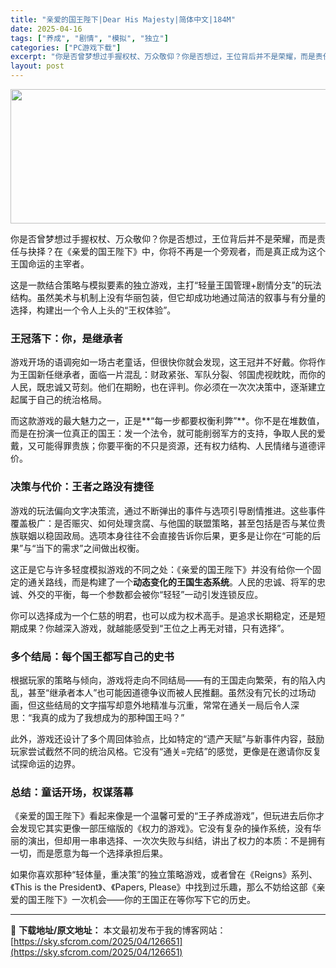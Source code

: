 ```yaml
---
title: "亲爱的国王陛下|Dear His Majesty|简体中文|184M"
date: 2025-04-16
tags: ["养成", "剧情", "模拟", "独立"]
categories: ["PC游戏下载"]
excerpt: "你是否曾梦想过手握权杖、万众敬仰？你是否想过，王位背后并不是荣耀，而是责任与抉择？在《亲爱的国王陛下》中，你将不再是一个旁观者，而是真正成为这个王国命运的主宰者。 这是一款结合策略与模拟要素的独立游戏，主打“轻量王国管理+剧情分支”的玩法结构。虽然美术与机制上没有华丽包装，但它却成功地通过简洁的叙事&hellip;"
layout: post
---
```


<img class="aligncenter size-full wp-image-126653" src="https://sky.sfcrom.com/wp-content/uploads/2025/04/2025041614401628.webp" alt="" width="660" height="215" />
<p class="" data-start="162" data-end="243">你是否曾梦想过手握权杖、万众敬仰？你是否想过，王位背后并不是荣耀，而是责任与抉择？在《亲爱的国王陛下》中，你将不再是一个旁观者，而是真正成为这个王国命运的主宰者。</p>
<p class="" data-start="245" data-end="338">这是一款结合策略与模拟要素的独立游戏，主打“轻量王国管理+剧情分支”的玩法结构。虽然美术与机制上没有华丽包装，但它却成功地通过简洁的叙事与有分量的选择，构建出一个令人上头的“王权体验”。</p>

<h3 class="" data-start="340" data-end="358">王冠落下：你，是继承者</h3>
<p class="" data-start="360" data-end="479">游戏开场的语调宛如一场古老童话，但很快你就会发现，这王冠并不好戴。你将作为王国新任继承者，面临一片混乱：财政紧张、军队分裂、邻国虎视眈眈，而你的人民，既忠诚又苛刻。他们在期盼，也在评判。你必须在一次次决策中，逐渐建立起属于自己的统治格局。</p>
<p class="" data-start="481" data-end="594">而这款游戏的最大魅力之一，正是**“每一步都要权衡利弊”**。你不是在堆数值，而是在扮演一位真正的国王：发一个法令，就可能削弱军方的支持，争取人民的爱戴，又可能得罪贵族；你要平衡的不只是资源，还有权力结构、人民情绪与道德评价。</p>

<h3 class="" data-start="596" data-end="617">决策与代价：王者之路没有捷径</h3>
<p class="" data-start="619" data-end="744">游戏的玩法偏向文字决策流，通过不断弹出的事件与选项引导剧情推进。这些事件覆盖极广：是否赈灾、如何处理贪腐、与他国的联盟策略，甚至包括是否与某位贵族联姻以稳固政局。选项本身往往不会直接告诉你后果，更多是让你在“可能的后果”与“当下的需求”之间做出权衡。</p>
<p class="" data-start="746" data-end="852">这正是它与许多轻度模拟游戏的不同之处：《亲爱的国王陛下》并没有给你一个固定的通关路线，而是构建了一个<strong data-start="796" data-end="811">动态变化的王国生态系统</strong>。人民的忠诚、将军的忠诚、外交的平衡，每一个参数都会被你“轻轻”一动引发连锁反应。</p>
<p class="" data-start="854" data-end="923">你可以选择成为一个仁慈的明君，也可以成为权术高手。是追求长期稳定，还是短期成果？你越深入游戏，就越能感受到“王位之上再无对错，只有选择”。</p>

<h3 class="" data-start="925" data-end="948">多个结局：每个国王都写自己的史书</h3>
<p class="" data-start="950" data-end="1076">根据玩家的策略与倾向，游戏将走向不同结局——有的王国走向繁荣，有的陷入内乱，甚至“继承者本人”也可能因道德争议而被人民推翻。虽然没有冗长的过场动画，但这些结局的文字描写却意外地精准与沉重，常常在通关一局后令人深思：“我真的成为了我想成为的那种国王吗？”</p>
<p class="" data-start="1078" data-end="1160">此外，游戏还设计了多个周回体验点，比如特定的“遗产天赋”与新事件内容，鼓励玩家尝试截然不同的统治风格。它没有“通关=完结”的感觉，更像是在邀请你反复试探命运的边界。</p>

<h3 class="" data-start="1162" data-end="1181">总结：童话开场，权谋落幕</h3>
<p class="" data-start="1183" data-end="1310">《亲爱的国王陛下》看起来像是一个温馨可爱的“王子养成游戏”，但玩进去后你才会发现它其实更像一部压缩版的《权力的游戏》。它没有复杂的操作系统，没有华丽的演出，但却用一串串选择、一次次失败与纠结，讲出了权力的本质：不是拥有一切，而是愿意为每一个选择承担后果。</p>
<p class="" data-start="1312" data-end="1435">如果你喜欢那种“轻体量，重决策”的独立策略游戏，或者曾在《Reigns》系列、《This is the President》、《Papers, Please》中找到过乐趣，那么不妨给这部《亲爱的国王陛下》一次机会——你的王国正在等你写下它的历史。</p>

---
📖 **下载地址/原文地址：** 本文最初发布于我的博客网站：[https://sky.sfcrom.com/2025/04/126651](https://sky.sfcrom.com/2025/04/126651)
